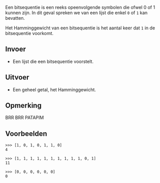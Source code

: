 Een bitsequentie is een reeks opeenvolgende symbolen die ofwel 0 of 1 kunnen zijn. In dit geval spreken we van een lijst die enkel `0` of `1` kan bevatten.

Het Hamminggewicht van een bitsequentie is het aantal keer dat `1` in de bitsequentie voorkomt.

## Invoer

- Een lijst die een bitsequentie voorstelt.

## Uitvoer

- Een geheel getal, het Hamminggewicht.

## Opmerking

BRR BRR PATAPIM

## Voorbeelden

```
>>> [1, 0, 1, 0, 1, 1, 0]
4

>>> [1, 1, 1, 1, 1, 1, 1, 1, 1, 1, 0, 1]
11

>>> [0, 0, 0, 0, 0, 0]
0
```